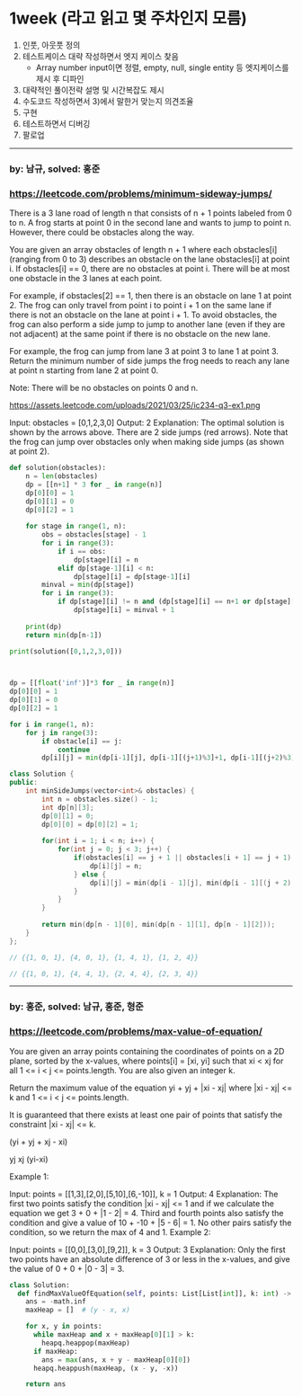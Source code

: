 # 1week (라고 읽고 몇 주차인지 모름)

1. 인풋, 아웃풋 정의
2. 테스트케이스 대략 작성하면서 엣지 케이스 찾음
    - Array number input이면 정렬, empty, null, single entity 등 엣지케이스를 제시 후 디파인
3. 대략적인 풀이전략 설명 및 시간복잡도 제시
4. 수도코드 작성하면서 3)에서 말한거 맞는지 의견조율
5. 구현
6. 테스트하면서 디버깅
7. 팔로업
***

### by: 남규, solved: 홍준
### https://leetcode.com/problems/minimum-sideway-jumps/
There is a 3 lane road of length n that consists of n + 1 points labeled from 0 to n. A frog starts at point 0 in the second lane and wants to jump to point n. However, there could be obstacles along the way.

You are given an array obstacles of length n + 1 where each obstacles[i] (ranging from 0 to 3) describes an obstacle on the lane obstacles[i] at point i. If obstacles[i] == 0, there are no obstacles at point i. There will be at most one obstacle in the 3 lanes at each point.

For example, if obstacles[2] == 1, then there is an obstacle on lane 1 at point 2.
The frog can only travel from point i to point i + 1 on the same lane if there is not an obstacle on the lane at point i + 1. To avoid obstacles, the frog can also perform a side jump to jump to another lane (even if they are not adjacent) at the same point if there is no obstacle on the new lane.

For example, the frog can jump from lane 3 at point 3 to lane 1 at point 3.
Return the minimum number of side jumps the frog needs to reach any lane at point n starting from lane 2 at point 0.

Note: There will be no obstacles on points 0 and n.

https://assets.leetcode.com/uploads/2021/03/25/ic234-q3-ex1.png

Input: obstacles = [0,1,2,3,0]
Output: 2 
Explanation: The optimal solution is shown by the arrows above. There are 2 side jumps (red arrows).
Note that the frog can jump over obstacles only when making side jumps (as shown at point 2).


```python
def solution(obstacles):
    n = len(obstacles)
    dp = [[n+1] * 3 for _ in range(n)]
    dp[0][0] = 1
    dp[0][1] = 0
    dp[0][2] = 1
    
    for stage in range(1, n):
        obs = obstacles[stage] - 1
        for i in range(3):
            if i == obs:
                dp[stage][i] = n
            elif dp[stage-1][i] < n:
                dp[stage][i] = dp[stage-1][i]
        minval = min(dp[stage])
        for i in range(3):
            if dp[stage][i] != n and (dp[stage][i] == n+1 or dp[stage][i] - minval > 1):
                dp[stage][i] = minval + 1
                
    print(dp)
    return min(dp[n-1])

print(solution([0,1,2,3,0]))



dp = [[float('inf')]*3 for _ in range(n)]
dp[0][0] = 1
dp[0][1] = 0
dp[0][2] = 1

for i in range(1, n):
    for j in range(3):
        if obstacle[i] == j:
            continue
        dp[i][j] = min(dp[i-1][j], dp[i-1][(j+1)%3]+1, dp[i-1][(j+2)%3]+1)
```

```c++
class Solution {
public:
    int minSideJumps(vector<int>& obstacles) {
        int n = obstacles.size() - 1;
        int dp[n][3];
        dp[0][1] = 0;
        dp[0][0] = dp[0][2] = 1;
        
        for(int i = 1; i < n; i++) {
            for(int j = 0; j < 3; j++) {
                if(obstacles[i] == j + 1 || obstacles[i + 1] == j + 1) {
                    dp[i][j] = n;
                } else {
                    dp[i][j] = min(dp[i - 1][j], min(dp[i - 1][(j + 2) % 3], dp[i - 1][(j + 1) % 3]) + 1);
                }
            }
        }
        
        return min(dp[n - 1][0], min(dp[n - 1][1], dp[n - 1][2]));
    }
};

// {{1, 0, 1}, {4, 0, 1}, {1, 4, 1}, {1, 2, 4}}

// {{1, 0, 1}, {4, 4, 1}, {2, 4, 4}, {2, 3, 4}}
```
***


### by: 홍준, solved: 남규, 홍준, 형준
### https://leetcode.com/problems/max-value-of-equation/

You are given an array points containing the coordinates of points on a 2D plane, sorted by the x-values, where points[i] = [xi, yi] such that xi < xj for all 1 <= i < j <= points.length. You are also given an integer k.

Return the maximum value of the equation yi + yj + |xi - xj| where |xi - xj| <= k and 1 <= i < j <= points.length.

It is guaranteed that there exists at least one pair of points that satisfy the constraint |xi - xj| <= k.

(yi + yj + xj - xi)

yj xj (yi-xi)



Example 1:

Input: points = [[1,3],[2,0],[5,10],[6,-10]], k = 1
Output: 4
Explanation: The first two points satisfy the condition |xi - xj| <= 1 and if we calculate the equation we get 3 + 0 + |1 - 2| = 4. Third and fourth points also satisfy the condition and give a value of 10 + -10 + |5 - 6| = 1.
No other pairs satisfy the condition, so we return the max of 4 and 1.
Example 2:

Input: points = [[0,0],[3,0],[9,2]], k = 3
Output: 3
Explanation: Only the first two points have an absolute difference of 3 or less in the x-values, and give the value of 0 + 0 + |0 - 3| = 3.


```python
class Solution:
  def findMaxValueOfEquation(self, points: List[List[int]], k: int) -> int:
    ans = -math.inf
    maxHeap = []  # (y - x, x)

    for x, y in points:
      while maxHeap and x + maxHeap[0][1] > k:
        heapq.heappop(maxHeap)
      if maxHeap:
        ans = max(ans, x + y - maxHeap[0][0])
      heapq.heappush(maxHeap, (x - y, -x))

    return ans
```










